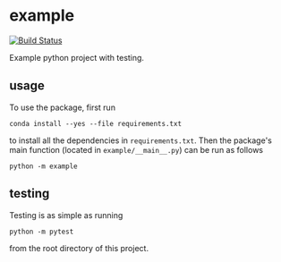 # example

[![Build
Status](https://travis-ci.org/gkreder/example.svg?branch=master)](https://travis-ci.org/gkreder/example)

Example python project with testing.

## usage

To use the package, first run

```
conda install --yes --file requirements.txt
```

to install all the dependencies in `requirements.txt`. Then the package's
main function (located in `example/__main__.py`) can be run as follows

```
python -m example
```

## testing

Testing is as simple as running

```
python -m pytest
```

from the root directory of this project.
